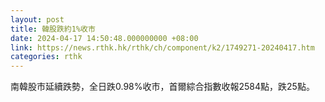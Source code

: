 ```yaml
---
layout: post
title: 韓股跌約1%收市
date: 2024-04-17 14:50:48.000000000 +08:00
link: https://news.rthk.hk/rthk/ch/component/k2/1749271-20240417.htm
categories: rthk
---
```


南韓股市延續跌勢，全日跌0.98%收市，首爾綜合指數收報2584點，跌25點。
